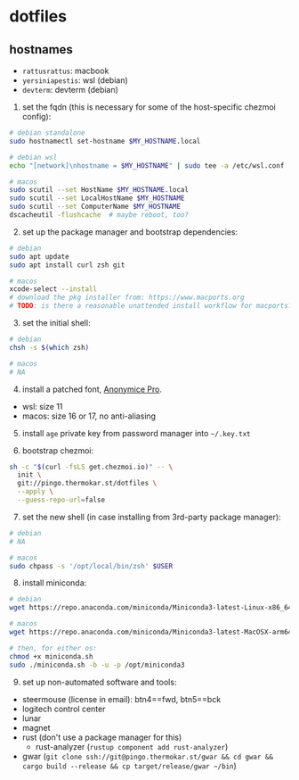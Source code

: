 # dotfiles

## hostnames

- `rattusrattus`: macbook
- `yersiniapestis`: wsl (debian)
- `devterm`: devterm (debian)

1) set the fqdn (this is necessary for some of the host-specific chezmoi config):

```bash
# debian standalone
sudo hostnamectl set-hostname $MY_HOSTNAME.local

# debian wsl
echo "[network]\nhostname = $MY_HOSTNAME" | sudo tee -a /etc/wsl.conf

# macos
sudo scutil --set HostName $MY_HOSTNAME.local
sudo scutil --set LocalHostName $MY_HOSTNAME
sudo scutil --set ComputerName $MY_HOSTNAME
dscacheutil -flushcache  # maybe reboot, too?
```

2) set up the package manager and bootstrap dependencies:

```bash
# debian
sudo apt update
sudo apt install curl zsh git

# macos
xcode-select --install
# download the pkg installer from: https://www.macports.org
# TODO: is there a reasonable unattended install workflow for macports?
```

3) set the initial shell:

```bash
# debian
chsh -s $(which zsh)

# macos
# NA
```

4) install a patched font, [Anonymice Pro](https://www.nerdfonts.com/font-downloads).
  - wsl: size 11
  - macos: size 16 or 17, no anti-aliasing

5) install `age` private key from password manager into `~/.key.txt`

6) bootstrap chezmoi:

```bash
sh -c "$(curl -fsLS get.chezmoi.io)" -- \
  init \
  git://pingo.thermokar.st/dotfiles \
  --apply \
  --guess-repo-url=false
```

7) set the new shell (in case installing from 3rd-party package manager):

```bash
# debian
# NA

# macos
sudo chpass -s '/opt/local/bin/zsh' $USER
```

8) install miniconda:

```bash
# debian
wget https://repo.anaconda.com/miniconda/Miniconda3-latest-Linux-x86_64.sh -O miniconda.sh

# macos
wget https://repo.anaconda.com/miniconda/Miniconda3-latest-MacOSX-arm64.sh -O miniconda.sh

# then, for either os:
chmod +x miniconda.sh
sudo ./miniconda.sh -b -u -p /opt/miniconda3
```

9) set up non-automated software and tools:

- steermouse (license in email): btn4==fwd, btn5==bck
- logitech control center
- lunar
- magnet
- rust (don't use a package manager for this)
  - rust-analyzer (`rustup component add rust-analyzer`)
- gwar (`git clone ssh://git@pingo.thermokar.st/gwar && cd gwar && cargo build --release && cp target/release/gwar ~/bin`)
